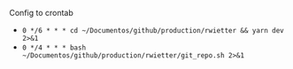 Config to crontab

- `0 */6 * * * cd ~/Documentos/github/production/rwietter && yarn dev 2>&1`
- `0 */4 * * * bash ~/Documentos/github/production/rwietter/git_repo.sh 2>&1`
